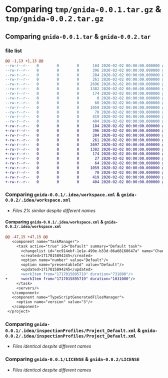 # Comparing `tmp/gnida-0.0.1.tar.gz` & `tmp/gnida-0.0.2.tar.gz`

## Comparing `gnida-0.0.1.tar` & `gnida-0.0.2.tar`

### file list

```diff
@@ -1,13 +1,13 @@
--rw-r--r--   0        0        0      184 2020-02-02 00:00:00.000000 gnida-0.0.1/.idea/.gitignore
--rw-r--r--   0        0        0      396 2020-02-02 00:00:00.000000 gnida-0.0.1/.idea/b.iml
--rw-r--r--   0        0        0      284 2020-02-02 00:00:00.000000 gnida-0.0.1/.idea/misc.xml
--rw-r--r--   0        0        0      261 2020-02-02 00:00:00.000000 gnida-0.0.1/.idea/modules.xml
--rw-r--r--   0        0        0     2696 2020-02-02 00:00:00.000000 gnida-0.0.1/.idea/workspace.xml
--rw-r--r--   0        0        0     1382 2020-02-02 00:00:00.000000 gnida-0.0.1/.idea/inspectionProfiles/Project_Default.xml
--rw-r--r--   0        0        0      174 2020-02-02 00:00:00.000000 gnida-0.0.1/.idea/inspectionProfiles/profiles_settings.xml
--rw-r--r--   0        0        0        0 2020-02-02 00:00:00.000000 gnida-0.0.1/src/gnida/__init__.py
--rw-r--r--   0        0        0       60 2020-02-02 00:00:00.000000 gnida-0.0.1/src/gnida/main.py
--rw-r--r--   0        0        0     1059 2020-02-02 00:00:00.000000 gnida-0.0.1/LICENSE
--rw-r--r--   0        0        0       70 2020-02-02 00:00:00.000000 gnida-0.0.1/README.md
--rw-r--r--   0        0        0      419 2020-02-02 00:00:00.000000 gnida-0.0.1/pyproject.toml
--rw-r--r--   0        0        0      404 2020-02-02 00:00:00.000000 gnida-0.0.1/PKG-INFO
+-rw-r--r--   0        0        0      184 2020-02-02 00:00:00.000000 gnida-0.0.2/.idea/.gitignore
+-rw-r--r--   0        0        0      396 2020-02-02 00:00:00.000000 gnida-0.0.2/.idea/b.iml
+-rw-r--r--   0        0        0      284 2020-02-02 00:00:00.000000 gnida-0.0.2/.idea/misc.xml
+-rw-r--r--   0        0        0      261 2020-02-02 00:00:00.000000 gnida-0.0.2/.idea/modules.xml
+-rw-r--r--   0        0        0     2697 2020-02-02 00:00:00.000000 gnida-0.0.2/.idea/workspace.xml
+-rw-r--r--   0        0        0     1382 2020-02-02 00:00:00.000000 gnida-0.0.2/.idea/inspectionProfiles/Project_Default.xml
+-rw-r--r--   0        0        0      174 2020-02-02 00:00:00.000000 gnida-0.0.2/.idea/inspectionProfiles/profiles_settings.xml
+-rw-r--r--   0        0        0       27 2020-02-02 00:00:00.000000 gnida-0.0.2/src/gnida/__init__.py
+-rw-r--r--   0        0        0       64 2020-02-02 00:00:00.000000 gnida-0.0.2/src/gnida/main.py
+-rw-r--r--   0        0        0     1059 2020-02-02 00:00:00.000000 gnida-0.0.2/LICENSE
+-rw-r--r--   0        0        0       70 2020-02-02 00:00:00.000000 gnida-0.0.2/README.md
+-rw-r--r--   0        0        0      419 2020-02-02 00:00:00.000000 gnida-0.0.2/pyproject.toml
+-rw-r--r--   0        0        0      404 2020-02-02 00:00:00.000000 gnida-0.0.2/PKG-INFO
```

### Comparing `gnida-0.0.1/.idea/workspace.xml` & `gnida-0.0.2/.idea/workspace.xml`

 * *Files 2% similar despite different names*

#### Comparing `gnida-0.0.1/.idea/workspace.xml` & `gnida-0.0.2/.idea/workspace.xml`

```diff
@@ -47,15 +47,15 @@
   <component name="TaskManager">
     <task active="true" id="Default" summary="Default task">
       <changelist id="ec914ebf-1e1e-499e-b33d-86a68168647a" name="Changes" comment=""/>
       <created>1717015894245</created>
       <option name="number" value="Default"/>
       <option name="presentableId" value="Default"/>
       <updated>1717015894245</updated>
-      <workItem from="1717015895719" duration="731000"/>
+      <workItem from="1717015895719" duration="1031000"/>
     </task>
     <servers/>
   </component>
   <component name="TypeScriptGeneratedFilesManager">
     <option name="version" value="3"/>
   </component>
 </project>
```

### Comparing `gnida-0.0.1/.idea/inspectionProfiles/Project_Default.xml` & `gnida-0.0.2/.idea/inspectionProfiles/Project_Default.xml`

 * *Files identical despite different names*

### Comparing `gnida-0.0.1/LICENSE` & `gnida-0.0.2/LICENSE`

 * *Files identical despite different names*

